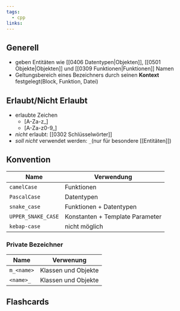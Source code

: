 ```yaml
---
tags:
  - cpp
links:
---
```

## Generell
- geben Entitäten wie [[0406 Datentypen|Objekten]], [[0501 Objekte|Objekten]] und [[0309 Funktionen|Funktionen]] Namen
- Geltungsbereich eines Bezeichners durch seinen **Kontext** festgelegt(Block, Funktion, Datei)
## Erlaubt/Nicht Erlaubt
- erlaubte Zeichen
	- \[A-Za-z_]
	- \[A-Za-z0-9_]
- *nicht* erlaubt: [[0302 Schlüsselwörter]]
- *soll nicht* verwendet werden: `_`(nur für besondere [[Entitäten]])

## Konvention
| Name               | Verwendung                      |
| ------------------ | ------------------------------- |
| `camelCase`        | Funktionen                      |
| `PascalCase`       | Datentypen                      |
| `snake_case`       | Funktionen + Datentypen         |
| `UPPER_SNAKE_CASE` | Konstanten + Template Parameter |
| `kebap-case`       | nicht möglich                   |
### Private Bezeichner
| Name       | Verwenung           |
| ---------- | ------------------- |
| `m_<name>` | Klassen und Objekte |
| `<name>_`  | Klassen und Objekte |

## Flashcards
